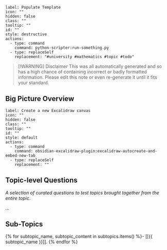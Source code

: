 ```meta-bind-button
label: Populate Template
icon: ""
hidden: false
class: ""
tooltip: ""
id: ""
style: destructive
actions:
  - type: command
    command: python-scripter:run-something.py
  - type: replaceSelf
    replacement: "#university #mathematics #topic #todo"

```

>[!WARNING] Disclaimer
>This was all automatically generated and so has a high chance of containing incorrect or badly formatted information. Please edit this note or even re-generate it until it fits your standard.

## Big Picture Overview

```meta-bind-button
label: Create a new Excalidraw canvas
icon: ""
hidden: false
class: ""
tooltip: ""
id: ""
style: default
actions:
  - type: command
    command: obsidian-excalidraw-plugin:excalidraw-autocreate-and-embed-new-tab
  - type: replaceSelf
    replacement: ""

```

## Topic-level Questions
*A selection of curated questions to test topics brought together from the entire topic*.

...

## Sub-Topics

{% for subtopic_name, subtopic_content in subtopics.items() %}- [[{{ subtopic_name }}]].
{% endfor %}